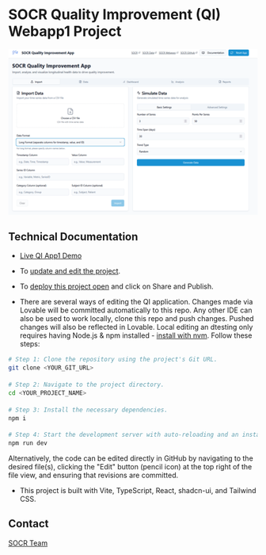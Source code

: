 # SOCR Quality Improvement (QI) Webapp1 Project

![](https://github.com/SOCR/socr-qi-app/blob/main/SOCR_QI_Webapp.png?raw=true)



## Technical Documentation

 * [Live QI App1 Demo](https://socr-qi-app.lovable.app/)
 
 * To [update and edit the project](https://lovable.dev/projects/297617c1-f914-42fa-a586-4c10ceffc22b).

 * To [deploy this project open](https://lovable.dev/projects/297617c1-f914-42fa-a586-4c10ceffc22b) and click on Share and Publish.

 * There are several ways of editing the QI application. Changes made via Lovable will be committed automatically to this repo. Any other IDE can also be used to work locally, clone this repo and push changes. Pushed changes will also be reflected in Lovable. Local editing an dtesting only requires having Node.js & npm installed - [install with nvm](https://github.com/nvm-sh/nvm#installing-and-updating). Follow these steps:

```sh
# Step 1: Clone the repository using the project's Git URL.
git clone <YOUR_GIT_URL>

# Step 2: Navigate to the project directory.
cd <YOUR_PROJECT_NAME>

# Step 3: Install the necessary dependencies.
npm i

# Step 4: Start the development server with auto-reloading and an instant preview.
npm run dev
```

 Alternatively, the code can be edited directly in GitHub by navigating to the desired file(s), clicking the "Edit" button (pencil icon) at the top right of the file view, and ensuring that revisions are committed.

 * This project is built with Vite, TypeScript, React, shadcn-ui, and Tailwind CSS.

## Contact

[SOCR Team](https://www.socr.umich.edu/people/)
